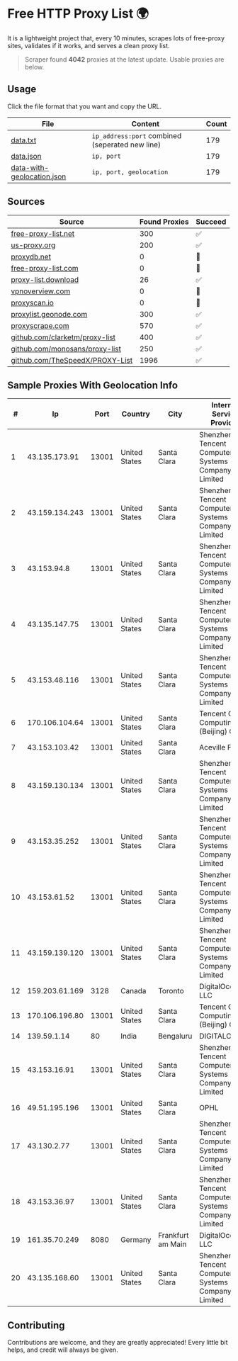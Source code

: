 
# Free HTTP Proxy List 🌍

It is a lightweight project that, every 10 minutes, scrapes lots of free-proxy sites, validates if it works, and serves a clean proxy list.


> Scraper found **4042** proxies at the latest update. Usable proxies are below.

## Usage

Click the file format that you want and copy the URL.


|File|Content|Count|
|----|-------|-----|
|[data.txt](https://raw.githubusercontent.com/themiralay/Proxy-List-World/master/data.txt)|`ip_address:port` combined (seperated new line)|179|
|[data.json](https://raw.githubusercontent.com/themiralay/Proxy-List-World/master/data.json)|`ip, port`|179|
|[data-with-geolocation.json](https://raw.githubusercontent.com/themiralay/Proxy-List-World/master/data-with-geolocation.json)|`ip, port, geolocation`|179|

## Sources

|Source|Found Proxies|Succeed|
|------|-------------|-------|
|[free-proxy-list.net](https://free-proxy-list.net)|300|✅|
|[us-proxy.org](https://www.us-proxy.org)|200|✅|
|[proxydb.net](http://proxydb.net)|0|🚫|
|[free-proxy-list.com](https://free-proxy-list.com/?page=&port=&type%5B%5D=http&type%5B%5D=https&up_time=0&search=Search)|0|🚫|
|[proxy-list.download](https://www.proxy-list.download/HTTP)|26|✅|
|[vpnoverview.com](https://vpnoverview.com/privacy/anonymous-browsing/free-proxy-servers)|0|🚫|
|[proxyscan.io](https://www.proxyscan.io)|0|🚫|
|[proxylist.geonode.com](https://proxylist.geonode.com/api/proxy-list?limit=300&page=1&sort_by=lastChecked&sort_type=desc&protocols=http,https)|300|✅|
|[proxyscrape.com](https://api.proxyscrape.com/v2/?request=displayproxies&protocol=http&timeout=10000&country=all&ssl=all&anonymity=all)|570|✅|
|[github.com/clarketm/proxy-list](https://raw.githubusercontent.com/clarketm/proxy-list/master/proxy-list-raw.txt)|400|✅|
|[github.com/monosans/proxy-list](https://raw.githubusercontent.com/monosans/proxy-list/main/proxies/http.txt)|250|✅|
|[github.com/TheSpeedX/PROXY-List](https://raw.githubusercontent.com/TheSpeedX/PROXY-List/master/http.txt)|1996|✅|


## Sample Proxies With Geolocation Info

|#|Ip|Port|Country|City|Internet Service Provider|
|-|--|----|-------|----|-------------------------|
|1|43.135.173.91|13001|United States|Santa Clara|Shenzhen Tencent Computer Systems Company Limited|
|2|43.159.134.243|13001|United States|Santa Clara|Shenzhen Tencent Computer Systems Company Limited|
|3|43.153.94.8|13001|United States|Santa Clara|Shenzhen Tencent Computer Systems Company Limited|
|4|43.135.147.75|13001|United States|Santa Clara|Shenzhen Tencent Computer Systems Company Limited|
|5|43.153.48.116|13001|United States|Santa Clara|Shenzhen Tencent Computer Systems Company Limited|
|6|170.106.104.64|13001|United States|Santa Clara|Tencent Cloud Computing (Beijing) Co|
|7|43.153.103.42|13001|United States|Santa Clara|Aceville Pte.ltd|
|8|43.159.130.134|13001|United States|Santa Clara|Shenzhen Tencent Computer Systems Company Limited|
|9|43.153.35.252|13001|United States|Santa Clara|Shenzhen Tencent Computer Systems Company Limited|
|10|43.153.61.52|13001|United States|Santa Clara|Shenzhen Tencent Computer Systems Company Limited|
|11|43.159.139.120|13001|United States|Santa Clara|Shenzhen Tencent Computer Systems Company Limited|
|12|159.203.61.169|3128|Canada|Toronto|DigitalOcean, LLC|
|13|170.106.196.80|13001|United States|Santa Clara|Tencent Cloud Computing (Beijing) Co|
|14|139.59.1.14|80|India|Bengaluru|DIGITALOCEAN|
|15|43.153.16.91|13001|United States|Santa Clara|Shenzhen Tencent Computer Systems Company Limited|
|16|49.51.195.196|13001|United States|Santa Clara|OPHL|
|17|43.130.2.77|13001|United States|Santa Clara|Shenzhen Tencent Computer Systems Company Limited|
|18|43.153.36.97|13001|United States|Santa Clara|Shenzhen Tencent Computer Systems Company Limited|
|19|161.35.70.249|8080|Germany|Frankfurt am Main|DigitalOcean, LLC|
|20|43.135.168.60|13001|United States|Santa Clara|Shenzhen Tencent Computer Systems Company Limited|



## Contributing

Contributions are welcome, and they are greatly appreciated! Every
little bit helps, and credit will always be given.

